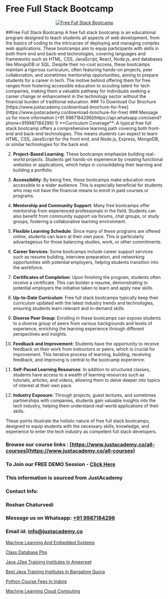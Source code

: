 # Free Full Stack Bootcamp

<p align="center">
  <a href="https://justacademy.co/program-detail/full-stack-web-development">
    <img src="https://justacademy.co/storage2/program_images/1704700371.webp" alt="Free Full Stack Bootcamp">
  </a>
</p>
##Free Full Stack Bootcamp
A free full stack bootcamp is an educational program designed to teach students all aspects of web development, from the basics of coding to the intricacies of deploying and managing complex web applications. These bootcamps aim to equip participants with skills in both front-end and back-end technologies, covering languages and frameworks such as HTML, CSS, JavaScript, React, Node.js, and databases like MongoDB or SQL. Despite their no-cost access, these bootcamps maintain a rigorous curriculum, often featuring hands-on projects, peer collaboration, and sometimes mentorship opportunities, aiming to prepare students for a career in tech. The motive behind offering them for free ranges from fostering accessible education to scouting talent for tech companies, making them a valuable pathway for individuals seeking a career change or enhancement in the technology sector without the financial burden of traditional education.
### To Download Our Brochure [https://www.justacademy.co/download-brochure-for-free](https://www.justacademy.co/download-brochure-for-free)
### Message us for more information [+91 9987184296](https://api.whatsapp.com/send?phone=919987184296)
1) **Curriculum Coverage**: A typical free full stack bootcamp offers a comprehensive learning path covering both front-end and back-end technologies. This means students can expect to learn HTML, CSS, JavaScript for the front end, and Node.js, Express, MongoDB, or similar technologies for the back end.

2) **Project-Based Learning**: These bootcamps emphasize building real-world projects. Students get hands-on experience by creating functional websites or applications, which helps in consolidating their learning and building a portfolio.

3) **Accessibility**: By being free, these bootcamps make education more accessible to a wider audience. This is especially beneficial for students who may not have the financial means to enroll in paid courses or programs.

4) **Mentorship and Community Support**: Many free bootcamps offer mentorship from experienced professionals in the field. Students can also benefit from community support via forums, chat groups, or study groups, fostering a collaborative learning environment.

5) **Flexible Learning Schedule**: Since many of these programs are offered online, students can learn at their own pace. This is particularly advantageous for those balancing studies, work, or other commitments.

6) **Career Services**: Some bootcamps include career support services such as resume building, interview preparation, and networking opportunities with potential employers, helping students transition into the workforce.

7) **Certificates of Completion**: Upon finishing the program, students often receive a certificate. This can bolster a resume, demonstrating to potential employers the initiative taken to learn and apply new skills.

8) **Up-to-Date Curriculum**: Free full stack bootcamps typically keep their curriculum updated with the latest industry trends and technologies, ensuring students learn relevant and in-demand skills.

9) **Diverse Peer Group**: Enrolling in these bootcamps can expose students to a diverse group of peers from various backgrounds and levels of experience, enriching the learning experience through different perspectives and insights.

10) **Feedback and Improvement**: Students have the opportunity to receive feedback on their work from instructors or peers, which is crucial for improvement. This iterative process of learning, building, receiving feedback, and improving is central to the bootcamp experience.

11) **Self-Paced Learning Resources**: In addition to structured classes, students have access to a wealth of learning resources such as tutorials, articles, and videos, allowing them to delve deeper into topics of interest at their own pace.

12) **Industry Exposure**: Through projects, guest lectures, and sometimes partnerships with companies, students gain valuable insights into the tech industry, helping them understand real-world applications of their skills.

These points illustrate the holistic nature of free full stack bootcamps, designed to equip students with the necessary skills, knowledge, and experience to enter the tech industry as competent full stack developers.

### Browse our course links : [https://www.justacademy.co/all-courses](https://www.justacademy.co/all-courses) 
### To Join our FREE DEMO Session - [Click Here](https://www.justacademy.co/register-for-course-demo)


### This information is sourced from JustAcademy
### Contact Info:
### Roshan Chaturvedi
### Message us on Whatsapp: [+91 9987184296](https://api.whatsapp.com/send?phone=919987184296)
### Email id: [info@justacademy.co](mailto:info@justacademy.co)
                
[Machine Learning And Embedded Systems](https://www.linkedin.com/pulse/machine-learning-embedded-systems-justacademyderby-cnqhe?trackingId=W4iQZqlujB%2BPzewZhzlNkQ%3D%3D&lipi=urn%3Ali%3Apage%3Ad_flagship3_company_admin%3BPi8IvO9YQ5y8xQZ23yq6yg%3D%3D)

[Class Database Php](https://www.linkedin.com/pulse/class-database-php-software-training-mountain-view-5zsre?trackingId=dj4ZarP7AjrYYIHEc91SMA%3D%3D&lipi=urn%3Ali%3Apage%3Ad_flagship3_company_admin%3Buc3eZLF6QYysxJ31cjrhRA%3D%3D)

[Java J2ee Training Institutes In Ameerpet](https://medium.com/@prempja40/java-j2ee-training-institutes-in-ameerpet-8a9f25adcd02)

[Best Java Training Institutes In Bangalore Quora](https://medium.com/@mahi3106/best-java-training-institutes-in-bangalore-quora-a17b9eae78ef)

[Python Course Fees In Indore](https://justacademyin.github.io/justacademy/python-course-fees-in-indore)

[Machine Learning Cloud Computing](https://justacademyin.github.io/justacademy/machine-learning-cloud-computing)

